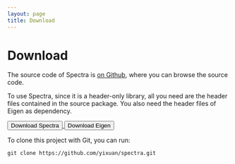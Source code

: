 ```yaml
---
layout: page
title: Download
---
```


# Download

The source code of Spectra is [on Github](https://github.com/yixuan/spectra),
where you can browse the source code.

To use Spectra, since it is a header-only library, all you need are the
header files contained in the source package. You also need the header files
of Eigen as dependency.

<a href="https://github.com/yixuan/spectra/archive/master.zip">
<button type="button" class="btn btn-success btn-sm">
<span class="glyphicon glyphicon-download"></span> Download Spectra
</button>
</a>

<a href="http://bitbucket.org/eigen/eigen/get/3.2.7.tar.gz">
<button type="button" class="btn btn-success btn-sm">
<span class="glyphicon glyphicon-download"></span> Download Eigen
</button>
</a>

To clone this project with Git, you can run:

~~~
git clone https://github.com/yixuan/spectra.git
~~~
